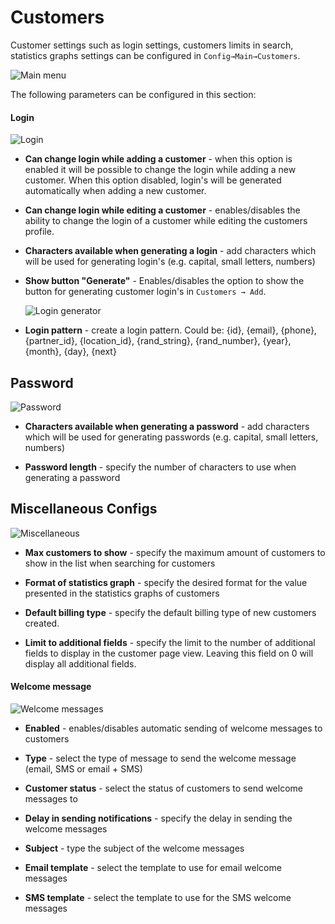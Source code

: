 Customers
=========

Customer settings such as login settings, customers limits in search, statistics graphs settings can be configured in `Config→Main→Customers`.


![Main menu](main_menu2.png)

The following parameters can be configured in this section:


#### Login

![Login](customer_login.png)

* **Can change login while adding a customer** - when this option is enabled it will be possible to change the login while adding a new customer. When this option disabled, login's will be  generated automatically when adding a new customer.

* **Can change login while editing a customer** - enables/disables the ability to change the login of a customer while editing the customers profile.  

* **Characters available when generating a login** - add characters which will be used for generating login's  (e.g. capital, small letters, numbers)

* **Show button "Generate"** - Enables/disables the option to show the button for generating customer login's in `Customers → Add`.

  ![Login generator](login_generator.png)

* **Login pattern** - create a login pattern. Could be: {id}, {email}, {phone}, {partner_id}, {location_id}, {rand_string}, {rand_number}, {year}, {month}, {day}, {next}

## Password

![Password](password.png)

* **Characters available when generating a password** - add characters which will be used for generating passwords  (e.g. capital, small letters, numbers)

* **Password length** - specify the number of characters to use when generating a password

## Miscellaneous Configs

![Miscellaneous](miscellaneous.png)

* **Max customers to show** - specify the maximum amount of customers to show in the list when searching for customers

* **Format of statistics graph** - specify the desired format for the value presented in the statistics graphs of customers

* **Default billing type** - specify the default billing type of new customers created.

* **Limit to additional fields** - specify the limit to the number of additional fields to display in the customer page view. Leaving this field on 0 will display all additional fields.

#### Welcome message

![Welcome messages](welcome.png)

* **Enabled** - enables/disables automatic sending of welcome messages to customers

* **Type** - select the type of message to send the welcome message (email, SMS or email + SMS)

* **Customer status** - select the status of customers to send welcome messages to

* **Delay in sending notifications** - specify the delay in sending the welcome messages

* **Subject** - type the subject of the welcome messages

* **Email template** -  select the template to use for email welcome messages

* **SMS template** -  select the template to use for the SMS welcome messages
